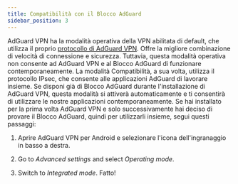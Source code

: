 ```yaml
---
title: Compatibilità con il Blocco AdGuard
sidebar_position: 3
---
```


AdGuard VPN ha la modalità operativa della VPN abilitata di default, che utilizza il proprio [protocollo di AdGuard VPN](/general/adguard-vpn-protocol). Offre la migliore combinazione di velocità di connessione e sicurezza. Tuttavia, questa modalità operativa non consente ad AdGuard VPN e al Blocco AdGuard di funzionare contemporaneamente. La modalità Compatibilità, a sua volta, utilizza il protocollo IPsec, che consente alle applicazioni AdGuard di lavorare insieme. Se disponi già di Blocco AdGuard durante l'installazione di AdGuard VPN, questa modalità si attiverà automaticamente e ti consentirà di utilizzare le nostre applicazioni contemporaneamente. Se hai installato per la prima volta AdGuard VPN e solo successivamente hai deciso di provare il Blocco AdGuard, quindi per utilizzarli insieme, segui questi passaggi:

1. Aprire AdGuard VPN per Android e selezionare l'icona dell'ingranaggio in basso a destra.

2. Go to *Advanced settings* and select *Operating mode*.

3. Switch to *Integrated mode*. Fatto!
